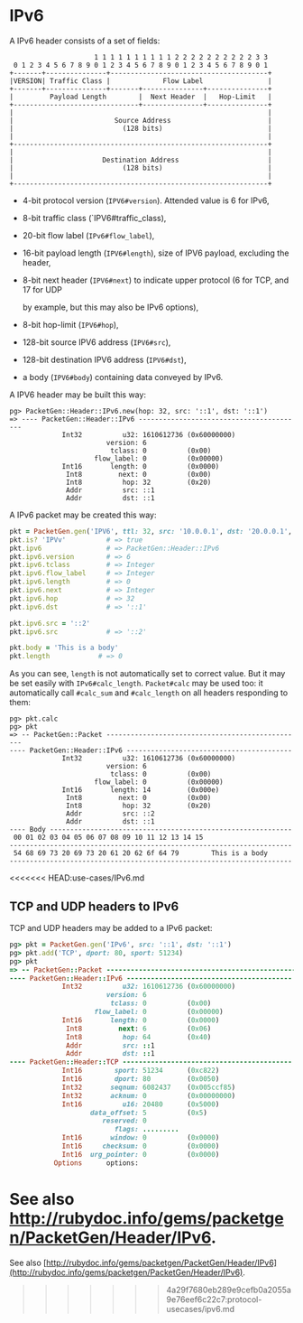 # IPv6

A IPv6 header consists of a set of fields:

```text
                     1 1 1 1 1 1 1 1 1 1 2 2 2 2 2 2 2 2 2 2 3 3
 0 1 2 3 4 5 6 7 8 9 0 1 2 3 4 5 6 7 8 9 0 1 2 3 4 5 6 7 8 9 0 1
+-------+---------------+---------------------------------------+
|VERSION| Traffic Class |             Flow Label                |
+-------+---------------+-------+---------------+---------------+
|         Payload Length        |  Next Header  |   Hop-Limit   |
+-------------------------------+---------------+---------------+
|                                                               |
|                         Source Address                        |
|                           (128 bits)                          |
|                                                               |
+---------------------------------------------------------------+
|                                                               |
|                      Destination Address                      |
|                           (128 bits)                          |
|                                                               |
+---------------------------------------------------------------+
```

* 4-bit protocol version \(`IPV6#version`\). Attended value is 6 for IPv6,
* 8-bit traffic class \(\`IPV6\#traffic\_class\),
* 20-bit flow label \(`IPv6#flow_label`\),
* 16-bit payload length \(`IPV6#length`\), size of IPV6 payload, excluding the header,
* 8-bit next header \(`IPV6#next`\) to indicate upper protocol \(6 for TCP, and 17 for UDP

  by example, but this may also be IPv6 options\),

* 8-bit hop-limit \(`IPV6#hop`\),
* 128-bit source IPV6 address \(`IPV6#src`\),
* 128-bit destination IPV6 address \(`IPV6#dst`\),
* a body \(`IPV6#body`\) containing data conveyed by IPv6.

A IPV6 header may be built this way:

```text
pg> PacketGen::Header::IPv6.new(hop: 32, src: '::1', dst: '::1')
=> ---- PacketGen::Header::IPv6 -----------------------------------------
             Int32          u32: 1610612736 (0x60000000)
                        version: 6
                         tclass: 0          (0x00)
                     flow_label: 0          (0x00000)
             Int16       length: 0          (0x0000)
              Int8         next: 0          (0x00)
              Int8          hop: 32         (0x20)
              Addr          src: ::1
              Addr          dst: ::1
```

A IPv6 packet may be created this way:

```ruby
pkt = PacketGen.gen('IPV6', ttl: 32, src: '10.0.0.1', dst: '20.0.0.1', flag_df: true)
pkt.is? 'IPVv'          # => true
pkt.ipv6                # => PacketGen::Header::IPv6
pkt.ipv6.version        # => 6
pkt.ipv6.tclass         # => Integer
pkt.ipv6.flow_label     # => Integer
pkt.ipv6.length         # => 0
pkt.ipv6.next           # => Integer
pkt.ipv6.hop            # => 32
pkt.ipv6.dst            # => '::1'

pkt.ipv6.src = '::2'
pkt.ipv6.src            # => '::2'

pkt.body = 'This is a body'
pkt.length            # => 0
```

As you can see, `length` is not automatically set to correct value. But it may be set easily with `IPv6#calc_length`. `Packet#calc` may be used too: it automatically call `#calc_sum` and `#calc_length` on all headers responding to them:

```text
pg> pkt.calc
pg> pkt
=> -- PacketGen::Packet -------------------------------------------------
---- PacketGen::Header::IPv6 -----------------------------------------
             Int32          u32: 1610612736 (0x60000000)
                        version: 6
                         tclass: 0          (0x00)
                     flow_label: 0          (0x00000)
             Int16       length: 14         (0x000e)
              Int8         next: 0          (0x00)
              Int8          hop: 32         (0x20)
              Addr          src: ::2
              Addr          dst: ::1
---- Body ------------------------------------------------------------
 00 01 02 03 04 05 06 07 08 09 10 11 12 13 14 15
----------------------------------------------------------------------
 54 68 69 73 20 69 73 20 61 20 62 6f 64 79        This is a body
----------------------------------------------------------------------
```

<<<<<<< HEAD:use-cases/IPv6.md
## TCP and UDP headers to IPv6 
TCP and UDP headers may be added to a IPv6 packet:

```ruby
pg> pkt = PacketGen.gen('IPv6', src: '::1', dst: '::1')
pg> pkt.add('TCP', dport: 80, sport: 51234)
pg> pkt
=> -- PacketGen::Packet -------------------------------------------------
---- PacketGen::Header::IPv6 -----------------------------------------
             Int32          u32: 1610612736 (0x60000000)
                        version: 6
                         tclass: 0          (0x00)
                     flow_label: 0          (0x00000)
             Int16       length: 0          (0x0000)
              Int8         next: 6          (0x06)
              Int8          hop: 64         (0x40)
              Addr          src: ::1
              Addr          dst: ::1
---- PacketGen::Header::TCP ------------------------------------------
             Int16        sport: 51234      (0xc822)
             Int16        dport: 80         (0x0050)
             Int32       seqnum: 6082437    (0x005ccf85)
             Int32       acknum: 0          (0x00000000)
             Int16          u16: 20480      (0x5000)
                    data_offset: 5          (0x5)
                       reserved: 0
                          flags: .........
             Int16       window: 0          (0x0000)
             Int16     checksum: 0          (0x0000)
             Int16  urg_pointer: 0          (0x0000)
           Options      options:
```


See also http://rubydoc.info/gems/packetgen/PacketGen/Header/IPv6.
=======
See also [http://rubydoc.info/gems/packetgen/PacketGen/Header/IPv6](http://rubydoc.info/gems/packetgen/PacketGen/Header/IPv6).

>>>>>>> 4a29f7680eb289e9cefb0a2055a9e76eef6c22c7:protocol-usecases/ipv6.md
